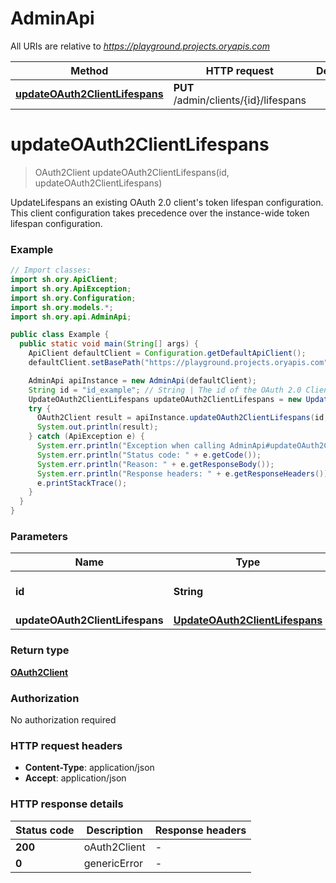 # AdminApi

All URIs are relative to *https://playground.projects.oryapis.com*

| Method | HTTP request | Description |
|------------- | ------------- | -------------|
| [**updateOAuth2ClientLifespans**](AdminApi.md#updateOAuth2ClientLifespans) | **PUT** /admin/clients/{id}/lifespans |  |


<a name="updateOAuth2ClientLifespans"></a>
# **updateOAuth2ClientLifespans**
> OAuth2Client updateOAuth2ClientLifespans(id, updateOAuth2ClientLifespans)



UpdateLifespans an existing OAuth 2.0 client&#39;s token lifespan configuration. This client configuration takes precedence over the instance-wide token lifespan configuration.

### Example
```java
// Import classes:
import sh.ory.ApiClient;
import sh.ory.ApiException;
import sh.ory.Configuration;
import sh.ory.models.*;
import sh.ory.api.AdminApi;

public class Example {
  public static void main(String[] args) {
    ApiClient defaultClient = Configuration.getDefaultApiClient();
    defaultClient.setBasePath("https://playground.projects.oryapis.com");

    AdminApi apiInstance = new AdminApi(defaultClient);
    String id = "id_example"; // String | The id of the OAuth 2.0 Client.
    UpdateOAuth2ClientLifespans updateOAuth2ClientLifespans = new UpdateOAuth2ClientLifespans(); // UpdateOAuth2ClientLifespans | 
    try {
      OAuth2Client result = apiInstance.updateOAuth2ClientLifespans(id, updateOAuth2ClientLifespans);
      System.out.println(result);
    } catch (ApiException e) {
      System.err.println("Exception when calling AdminApi#updateOAuth2ClientLifespans");
      System.err.println("Status code: " + e.getCode());
      System.err.println("Reason: " + e.getResponseBody());
      System.err.println("Response headers: " + e.getResponseHeaders());
      e.printStackTrace();
    }
  }
}
```

### Parameters

| Name | Type | Description  | Notes |
|------------- | ------------- | ------------- | -------------|
| **id** | **String**| The id of the OAuth 2.0 Client. | |
| **updateOAuth2ClientLifespans** | [**UpdateOAuth2ClientLifespans**](UpdateOAuth2ClientLifespans.md)|  | [optional] |

### Return type

[**OAuth2Client**](OAuth2Client.md)

### Authorization

No authorization required

### HTTP request headers

 - **Content-Type**: application/json
 - **Accept**: application/json

### HTTP response details
| Status code | Description | Response headers |
|-------------|-------------|------------------|
| **200** | oAuth2Client |  -  |
| **0** | genericError |  -  |

